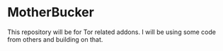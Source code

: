 # MotherBucker
This repository will be for Tor related addons. I will be using some code from others and building on that.
